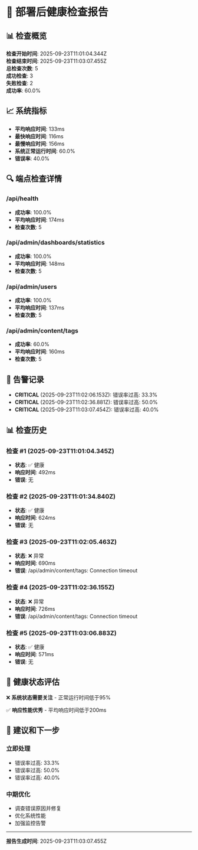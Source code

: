 # 🏥 部署后健康检查报告

## 📊 检查概览

**检查开始时间**: 2025-09-23T11:01:04.344Z  
**检查结束时间**: 2025-09-23T11:03:07.455Z  
**总检查次数**: 5  
**成功检查**: 3  
**失败检查**: 2  
**成功率**: 60.0%

## 📈 系统指标

- **平均响应时间**: 133ms
- **最快响应时间**: 116ms
- **最慢响应时间**: 156ms
- **系统正常运行时间**: 60.0%
- **错误率**: 40.0%

## 🔍 端点检查详情

### /api/health
- **成功率**: 100.0%
- **平均响应时间**: 174ms
- **检查次数**: 5

### /api/admin/dashboards/statistics
- **成功率**: 100.0%
- **平均响应时间**: 148ms
- **检查次数**: 5

### /api/admin/users
- **成功率**: 100.0%
- **平均响应时间**: 137ms
- **检查次数**: 5

### /api/admin/content/tags
- **成功率**: 60.0%
- **平均响应时间**: 160ms
- **检查次数**: 5

## 🚨 告警记录

- **CRITICAL** (2025-09-23T11:02:06.153Z): 错误率过高: 33.3%
- **CRITICAL** (2025-09-23T11:02:36.881Z): 错误率过高: 50.0%
- **CRITICAL** (2025-09-23T11:03:07.454Z): 错误率过高: 40.0%

## 📊 检查历史

### 检查 #1 (2025-09-23T11:01:04.345Z)
- **状态**: ✅ 健康
- **响应时间**: 492ms
- **错误**: 无

### 检查 #2 (2025-09-23T11:01:34.840Z)
- **状态**: ✅ 健康
- **响应时间**: 624ms
- **错误**: 无

### 检查 #3 (2025-09-23T11:02:05.463Z)
- **状态**: ❌ 异常
- **响应时间**: 690ms
- **错误**: /api/admin/content/tags: Connection timeout

### 检查 #4 (2025-09-23T11:02:36.155Z)
- **状态**: ❌ 异常
- **响应时间**: 726ms
- **错误**: /api/admin/content/tags: Connection timeout

### 检查 #5 (2025-09-23T11:03:06.883Z)
- **状态**: ✅ 健康
- **响应时间**: 571ms
- **错误**: 无

## 🎯 健康状态评估

❌ **系统状态需要关注** - 正常运行时间低于95%

✅ **响应性能优秀** - 平均响应时间低于200ms

## 🔧 建议和下一步

### 立即处理
- 错误率过高: 33.3%
- 错误率过高: 50.0%
- 错误率过高: 40.0%


### 中期优化
- 调查错误原因并修复
- 优化系统性能
- 加强监控告警

---
**报告生成时间**: 2025-09-23T11:03:07.455Z
